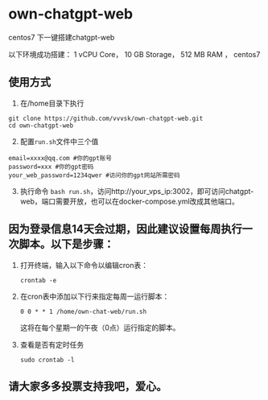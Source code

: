# own-chatgpt-web
centos7 下一键搭建chatgpt-web

以下环境成功搭建：
   1 vCPU Core，
   10 GB Storage，
   512 MB RAM ，
   centos7
   
## 使用方式
1. 在/home目录下执行
````
git clone https://github.com/vvvsk/own-chatgpt-web.git
cd own-chatgpt-web
````
2. 配置`run.sh`文件中三个值

```
email=xxxx@qq.com #你的gpt账号
password=xxx #你的gpt密码
your_web_password=1234qwer #访问你的gpt网站所需密码
```

3. 执行命令 `bash run.sh`，访问http://your_vps_ip:3002，即可访问chatgpt-web，端口需要开放，也可以在docker-compose.yml改成其他端口。

## 因为登录信息14天会过期，因此建议设置每周执行一次脚本。以下是步骤：

1. 打开终端，输入以下命令以编辑cron表：

   ```
   crontab -e
   ```

2. 在cron表中添加以下行来指定每周一运行脚本：

   ```
   0 0 * * 1 /home/own-chat-web/run.sh
   ```

   这将在每个星期一的午夜（0点）运行指定的脚本。

3. 查看是否有定时任务

   ```sudo crontab -l
   sudo crontab -l
   
## 请大家多多投票支持我吧，爱心。
